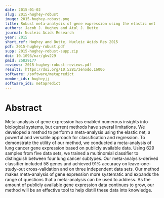 ```yaml
---
date: 2015-01-02
slug: 2015-hughey-robust
image: 2015-hughey-robust.png
title: Robust meta-analysis of gene expression using the elastic net
authors: Jacob J. Hughey and Atul J. Butte
journal: Nucleic Acids Research
year: 2015
short_ref: Hughey and Butte, Nucleic Acids Res 2015
pdf: 2015-hughey-robust.pdf
supp: 2015-hughey-robust-supp.zip
doi: 10.1093/nar/gkv229
pmid: 25829177
reviews: 2015-hughey-robust-reviews.pdf
results: https://doi.org/10.5281/zenodo.16006
software: /software/metapredict
member_ids: hugheyjj
software_ids: metapredict
---
```


# Abstract

Meta-analysis of gene expression has enabled numerous insights into biological systems, but current methods have several limitations. We developed a method to perform a meta-analysis using the elastic net, a powerful and versatile approach for classification and regression. To demonstrate the utility of our method, we conducted a meta-analysis of lung cancer gene expression based on publicly available data. Using 629 samples from five data sets, we trained a multinomial classifier to distinguish between four lung cancer subtypes. Our meta-analysis-derived classifier included 58 genes and achieved 91% accuracy on leave-one-study-out cross-validation and on three independent data sets. Our method makes meta-analysis of gene expression more systematic and expands the range of questions that a meta-analysis can be used to address. As the amount of publicly available gene expression data continues to grow, our method will be an effective tool to help distill these data into knowledge.
